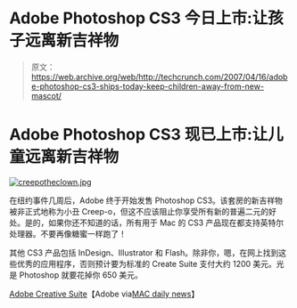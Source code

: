 # Adobe Photoshop CS3 今日上市:让孩子远离新吉祥物

> 原文：<https://web.archive.org/web/http://techcrunch.com/2007/04/16/adobe-photoshop-cs3-ships-today-keep-children-away-from-new-mascot/>

# Adobe Photoshop CS3 现已上市:让儿童远离新吉祥物

[![creepotheclown.jpg](img/bced7abecb11b7b9137ce134ac91e9ad.png)](https://web.archive.org/web/20210227140854/https://beta.techcrunch.com/wp-content/uploads/2007/04/creepotheclown.jpg "creepotheclown.jpg")

在纽约事件几周后，Adobe 终于开始发售 Photoshop CS3。该套房的新吉祥物被非正式地称为小丑 Creep-o，但这不应该阻止你享受所有新的普遍二元的好处。是的，如果你还不知道的话，所有用于 Mac 的 CS3 产品现在都支持英特尔处理器。不要再像糖蜜一样跑了！

其他 CS3 产品包括 InDesign、Illustrator 和 Flash。除非你，嗯，在网上找到这些优秀的应用程序，否则预计要为标准的 Create Suite 支付大约 1200 美元。光是 Photoshop 就要花掉你 650 美元。

[Adobe Creative Suite](https://web.archive.org/web/20210227140854/http://www.adobe.com/products/creativesuite/)【Adobe via[MAC daily news](https://web.archive.org/web/20210227140854/http://macdailynews.com/index.php/weblog/comments/13302/)】